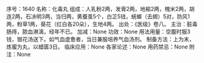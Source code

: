 序号：1640
名称：化毒丸
组成：人乳粉2两，发膏2两，地榆2两，槐米2两，胡连2两，石决明3两，当归两，黄蚕茧5个，白芷5钱，蜣螂（去翅）5对，防风1两，粉草1两，葵花（红白各20朵），生地4两。
出处：《医级》卷八。
主治：脏毒肠痔，脓血淋漓，经年不已。
加减：None
功效：None
用法用量：空腹时服3钱，银花汤送下。如气血虚惫者，当日兼服培养气血汤剂。
制备方法：上为末，炼蜜为丸，以蜡匮3日。
临床应用：None
各家论述：None
用药禁忌：None
附注：None
